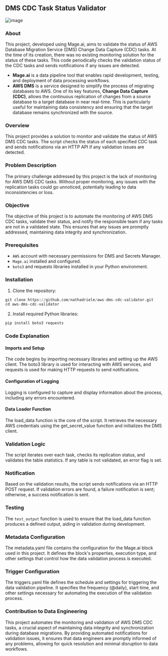 ## DMS CDC Task Status Validator

![image](https://github.com/user-attachments/assets/80e001e6-b771-437e-a88e-080321ffe5ea)

### About

This project, developed using Mage.ai, aims to validate the status of AWS Database Migration Service (DMS) Change Data Capture (CDC) tasks. At the time of its creation, there was no existing monitoring solution for the status of these tasks. This code periodically checks the validation status of the CDC tasks and sends notifications if any issues are detected.
- **Mage.ai** is a data pipeline tool that enables rapid development, testing, and deployment of data processing workflows.
- **AWS DMS** is a service designed to simplify the process of migrating databases to AWS. One of its key features, **Change Data Capture (CDC)**, allows the continuous replication of changes from a source database to a target database in near real-time. This is particularly useful for maintaining data consistency and ensuring that the target database remains synchronized with the source.

### Overview

This project provides a solution to monitor and validate the status of AWS DMS CDC tasks. The script checks the status of each specified CDC task and sends notifications via an HTTP API if any validation issues are detected.

### Problem Description

The primary challenge addressed by this project is the lack of monitoring for AWS DMS CDC tasks. Without proper monitoring, any issues with the replication tasks could go unnoticed, potentially leading to data inconsistencies or loss.

### Objective

The objective of this project is to automate the monitoring of AWS DMS CDC tasks, validate their status, and notify the responsible team if any tasks are not in a validated state. This ensures that any issues are promptly addressed, maintaining data integrity and synchronization.

### Prerequisites

- `AWS` account with necessary permissions for DMS and Secrets Manager.
- `Mage.ai` installed and configured.
- `boto3` and requests libraries installed in your Python environment.

### Installation

1. Clone the repository:

```py
git clone https://github.com/nathadriele/aws-dms-cdc-validator.git
cd aws-dms-cdc-validator
```

2. Install required Python libraries:

```py
pip install boto3 requests
```

### Code Explanation

#### Imports and Setup

The code begins by importing necessary libraries and setting up the AWS client. The boto3 library is used for interacting with AWS services, and requests is used for making HTTP requests to send notifications.

#### Configuration of Logging

Logging is configured to capture and display information about the process, including any errors encountered.

#### Data Loader Function

The load_data function is the core of the script. It retrieves the necessary AWS credentials using the get_secret_value function and initializes the DMS client.

### Validation Logic

The script iterates over each task, checks its replication status, and validates the table statistics. If any table is not validated, an error flag is set.

### Notification

Based on the validation results, the script sends notifications via an HTTP POST request. If validation errors are found, a failure notification is sent; otherwise, a success notification is sent.

### Testing

The `test_output` function is used to ensure that the load_data function produces a defined output, aiding in validation during development.

### Metadata Configuration

The metadata.yaml file contains the configuration for the Mage.ai block used in this project. It defines the block's properties, execution type, and other settings that control how the data validation process is executed.

### Trigger Configuration

The triggers.yaml file defines the schedule and settings for triggering the data validation pipeline. It specifies the frequency (@daily), start time, and other settings necessary for automating the execution of the validation process.

### Contribution to Data Engineering

This project automates the monitoring and validation of AWS DMS CDC tasks, a crucial aspect of maintaining data integrity and synchronization during database migrations. By providing automated notifications for validation issues, it ensures that data engineers are promptly informed of any problems, allowing for quick resolution and minimal disruption to data workflows.
